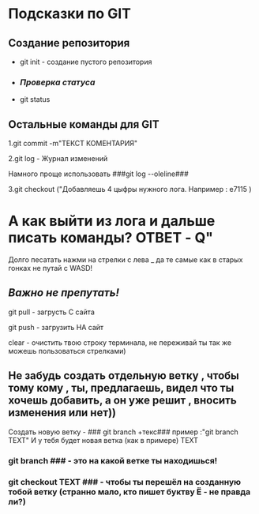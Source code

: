 # Подсказки по GIT

## **Создание репозитория**

* git init - создание пустого репозитория

* ### *Проверка статуса*

* git status

## Остальные команды для GIT ##

1.git commit -m"ТЕКСТ КОМЕНТАРИЯ"

2.git log - Журнал изменений 

Намного проще использовать ###git log --oleline###

3.git checkout ("Добавляешь 4 цыфры нужного лога. Например : e7115 )

# А как выйти из лога и дальше писать команды? ОТВЕТ - Q"

Долго песатать нажми на стрелки с лева _ да те самые как в старых гонках не путай с WASD!

## *Важно не препутать!*

git pull - загрусть С сайта

git push - загрузить НА сайт

clear - очистить твою строку терминала, не переживай ты так же можешь пользоваться стрелками)

## Не забудь создать отдельную ветку , чтобы тому кому , ты, предлагаешь, видел что ты хочешь добавить, а он уже решит , вносить изменения или нет))

Создать новую ветку - ### git branch +текс### пример :"git branch TEXT" И у тебя будет новая ветка (как в примере) TEXT

### git branch ### - это на какой ветке ты находишься!

### git checkout TEXT ### - чтобы ты перешёл на созданную тобой ветку (странно мало, кто пишет буктву Ё - не правда ли?)
